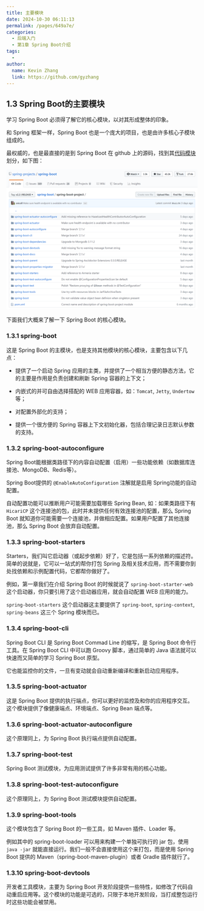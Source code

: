 ```yaml
---
title: 主要模块
date: 2024-10-30 06:11:13
permalink: /pages/649a7e/
categories: 
  - 后端入门
  - 第1章 Spring Boot介绍
tags: 
  - 
author: 
  name: Kevin Zhang
  link: https://github.com/gyzhang
---
```

## 1.3 Spring Boot的主要模块

学习 Spring Boot 必须得了解它的核心模块，以对其形成整体的印象。

和 Spring 框架一样，Spring Boot 也是一个庞大的项目，也是由许多核心子模块组成的。 

最权威的，也是最直接的是到 Spring Boot 在 github 上的源码，找到其[代码模块](https://github.com/spring-projects/spring-boot/tree/master/spring-boot-project)划分，如下图：

![image-20191109110901277](./images/image-20191109110901277.png)

下面我们大概来了解一下 Spring Boot 的核心模块。

### 1.3.1 spring-boot

这是 Spring Boot 的主模块，也是支持其他模块的核心模块，主要包含以下几点：

- 提供了一个启动 Spring 应用的主类，并提供了一个相当方便的静态方法，它的主要是作用是负责创建和刷新 Spring 容器的上下文；

- 内嵌式的并可自由选择搭配的 WEB 应用容器，如：`Tomcat`, `Jetty`, `Undertow`等；

- 对配置外部化的支持；

- 提供一个很方便的 Spring 容器上下文初始化器，包括合理记录日志默认参数的支持。

### 1.3.2 spring-boot-autoconfigure

Spring Boot能根据类路径下的内容自动配置（启用）一些功能依赖（如数据库连接池、MongoDB、Redis等）。

Spring Boot提供的 `@EnableAutoConfiguration` 注解就是启用 Spring功能的自动配置。

自动配置功能可以推断用户可能需要加载哪些 Spring Bean, 如：如果类路径下有 `HicariCP` 这个连接池的包，此时并未提供任何有效连接池的配置，那么 Spring Boot 就知道你可能需要一个连接池，并做相应配置。如果用户配置了其他连接池，那么 Spring Boot 会放弃自动配置。

### 1.3.3 spring-boot-starters

Starters，我们叫它启动器（或起步依赖）好了，它是包括一系列依赖的描述符。简单的说就是，它可以一站式的帮你打包 Spring 及相关技术应用，而不需要你到处找依赖和示例配置代码，它都帮你做好了。

例如，第一章我们在介绍 Spring Boot 的时候就说了 `spring-boot-starter-web` 这个启动器，你只要引用了这个启动器应用，就会自动配置 WEB 应用的能力。

`spring-boot-starters` 这个启动器这主要提供了 `spring-boot`, `spring-context`, `spring-beans` 这三个 Spring 模块而已。

### 1.3.4 spring-boot-cli

Spring Boot CLI 是 Spring Boot Commad Line 的缩写，是 Spring Boot 命令行工具。在 Spring Boot CLI 中可以跑 Groovy 脚本，通过简单的 Java 语法就可以快速而又简单的学习 Spring Boot 原型。

它也能监控你的文件，一旦有变动就会自动重新编译和重新启动应用程序。

### 1.3.5 spring-boot-actuator

这是 Spring Boot 提供的执行端点，你可以更好的监控及和你的应用程序交互。这个模块提供了像健康端点、环境端点、Spring Bean 端点等。

### 1.3.6 spring-boot-actuator-autoconfigure

这个原理同上，为 Spring Boot 执行端点提供自动配置。

### 1.3.7 spring-boot-test

Spring Boot 测试模块，为应用测试提供了许多非常有用的核心功能。

### 1.3.8 spring-boot-test-autoconfigure

这个原理同上，为 Spring Boot 测试模块提供自动配置。

### 1.3.9 spring-boot-tools

这个模块包含了 Spring Boot 的一些工具，如 Maven 插件、Loader 等。

例如其中的 spring-boot-loader 可以用来构建一个单独可执行的 jar 包，使用 `java -jar` 就能直接运行。我们一般不会直接使用这个来打包，而是使用 Spring Boot 提供的 Maven（spring-boot-maven-plugin）或者 Gradle 插件就行了。

### 1.3.10 spring-boot-devtools

开发者工具模块，主要为 Spring Boot 开发阶段提供一些特性，如修改了代码自动重启应用等。这个模块的功能是可选的，只限于本地开发阶段，当打成整包运行时这些功能会被禁用。
